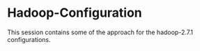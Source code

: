# Hadoop-Configuration
This session contains some of the approach for the hadoop-2.7.1 configurations.
